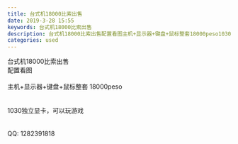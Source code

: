 ```yaml
---
title: 台式机18000比索出售
date: 2019-3-28 15:55
keywords: 台式机18000比索出售
description: 台式机18000比索出售配置看图主机+显示器+键盘+鼠标整套18000peso1030独立显卡，可以玩游戏QQ:1282391818
categories: used
---
```

<td class="t_f" id="postmessage_3329800">

台式机18000比索出售<br/>
配置看图<br/>
<br/>
主机+显示器+键盘+鼠标整套 18000peso<br/>
<br/>
<br/>
1030独立显卡，可以玩游戏<br/>
<br/>
<br/>
QQ: 1282391818<br/>
<img alt="" border="0" class="zoom" data-cf-modified-a96d69404cb813adc856bfe5-="" file="http://www.flw.ph/data/appbyme/upload/image/201903/28/Omhtl3sV0aXt.jpg" id="aimg_OZ8tO" lazyloadthumb="1" onclick="" onmouseover="" src="http://www.flw.ph/data/appbyme/upload/image/201903/28/Omhtl3sV0aXt.jpg"/><br/>
<br/>
<img alt="" border="0" class="zoom" data-cf-modified-a96d69404cb813adc856bfe5-="" file="http://www.flw.ph/data/appbyme/upload/image/201903/28/b0hLGTGAh5L9.jpg" id="aimg_nL09Y" lazyloadthumb="1" onclick="" onmouseover="" src="http://www.flw.ph/data/appbyme/upload/image/201903/28/b0hLGTGAh5L9.jpg"/><br/>
<br/>
<img alt="" border="0" class="zoom" data-cf-modified-a96d69404cb813adc856bfe5-="" file="http://www.flw.ph/data/appbyme/upload/image/201903/28/qYTtSVr85IOk.jpg" id="aimg_a1v1U" lazyloadthumb="1" onclick="" onmouseover="" src="http://www.flw.ph/data/appbyme/upload/image/201903/28/qYTtSVr85IOk.jpg"/><br/>
<br/>
</td>

